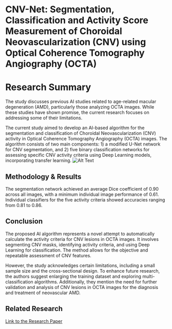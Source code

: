 # CNV-Net: Segmentation, Classification and Activity Score Measurement of Choroidal Neovascularization (CNV) using Optical Coherence Tomography Angiography (OCTA)

# Research Summary
The study discusses previous AI studies related to age-related macular degeneration (AMD), particularly those analyzing OCTA images. While these studies have shown promise, the current research focuses on addressing some of their limitations.

The current study aimed to develop an AI-based algorithm for the segmentation and classification of Choroidal Neovascularization (CNV) activity in Optical Coherence Tomography Angiography (OCTA) images. The algorithm consists of two main components: 1) a modified U-Net network for CNV segmentation, and 2) five binary classification networks for assessing specific CNV activity criteria using Deep Learning models, incorporating transfer learning.
![Alt Text](https://www.mdpi.com/diagnostics/diagnostics-13-01309/article_deploy/html/images/diagnostics-13-01309-g002.png)
## Methodology & Results
The segmentation network achieved an average Dice coefficient of 0.90 across all images, with a minimum individual image performance of 0.61. Individual classifiers for the five activity criteria showed accuracies ranging from 0.81 to 0.86.

## Conclusion
The proposed AI algorithm represents a novel attempt to automatically calculate the activity criteria for CNV lesions in OCTA images. It involves segmenting CNV masks, identifying activity criteria, and using Deep Learning for classification. The method allows for the objective and repeatable assessment of CNV features.

However, the study acknowledges certain limitations, including a small sample size and the cross-sectional design. To enhance future research, the authors suggest enlarging the training dataset and exploring multi-classification algorithms. Additionally, they mention the need for further validation and analysis of CNV lesions in OCTA images for the diagnosis and treatment of neovascular AMD.
## Related Research
[Link to the Research Paper](https://www.mdpi.com/2075-4418/13/7/1309)

